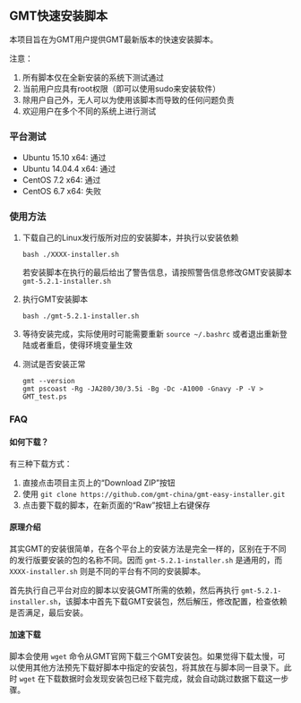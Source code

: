 ## GMT快速安装脚本

本项目旨在为GMT用户提供GMT最新版本的快速安装脚本。

注意：

1. 所有脚本仅在全新安装的系统下测试通过
2. 当前用户应具有root权限（即可以使用sudo来安装软件）
3. 除用户自己外，无人可以为使用该脚本而导致的任何问题负责
4. 欢迎用户在多个不同的系统上进行测试

### 平台测试

- Ubuntu 15.10 x64: 通过
- Ubuntu 14.04.4 x64: 通过
- CentOS 7.2 x64: 通过
- CentOS 6.7 x64: 失败

### 使用方法

1. 下载自己的Linux发行版所对应的安装脚本，并执行以安装依赖

   ~~~
   bash ./XXXX-installer.sh
   ~~~

   若安装脚本在执行的最后给出了警告信息，请按照警告信息修改GMT安装脚本 `gmt-5.2.1-installer.sh`

2. 执行GMT安装脚本

   ~~~
   bash ./gmt-5.2.1-installer.sh
   ~~~

3. 等待安装完成，实际使用时可能需要重新 `source ~/.bashrc` 或者退出重新登陆或者重启，使得环境变量生效

4. 测试是否安装正常

   ~~~
   gmt --version
   gmt pscoast -Rg -JA280/30/3.5i -Bg -Dc -A1000 -Gnavy -P -V > GMT_test.ps
   ~~~

### FAQ

#### 如何下载？

有三种下载方式：

1. 直接点击项目主页上的“Download ZIP”按钮
2. 使用 `git clone https://github.com/gmt-china/gmt-easy-installer.git`
3. 点击要下载的脚本，在新页面的“Raw”按钮上右键保存

#### 原理介绍

其实GMT的安装很简单，在各个平台上的安装方法是完全一样的，区别在于不同的发行版要安装的包的名称不同。因而 `gmt-5.2.1-installer.sh` 是通用的，而 `XXXX-installer.sh` 则是不同的平台有不同的安装脚本。

首先执行自己平台对应的脚本以安装GMT所需的依赖，然后再执行 `gmt-5.2.1-installer.sh`，该脚本中首先下载GMT安装包，然后解压，修改配置，检查依赖是否满足，最后安装。

#### 加速下载

脚本会使用 `wget` 命令从GMT官网下载三个GMT安装包。如果觉得下载太慢，可以使用其他方法预先下载好脚本中指定的安装包，将其放在与脚本同一目录下。此时 `wget` 在下载数据时会发现安装包已经下载完成，就会自动跳过数据下载这一步骤。